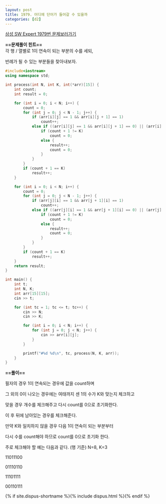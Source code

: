 ```yaml
---
layout: post
title: 1979. 어디에 단어가 들어갈 수 있을까
categories: [d2]
---
```


[삼성 SW Expert 1979번 문제보러가기](https://swexpertacademy.com/main/code/problem/problemDetail.do?contestProbId=AV5PuPq6AaQDFAUq&categoryId=AV5PuPq6AaQDFAUq&categoryType=CODE)

**==문제풀이 힌트==**<br>
각 행 / 열별로 1이 연속이 되는 부분의 수를 세되,<br>

반례가 될 수 있는 부분들을 찾아내보자.<br>

```cpp
#include<iostream>
using namespace std;

int process(int N, int K, int(*arr)[15]) {
	int count;
	int result = 0;

	for (int i = 0; i < N; i++) {
		count = 0;
		for (int j = 0; j < N - 1; j++) {
			if (arr[i][j] == 1 && arr[i][j + 1] == 1)
				count++;
			else if ((arr[i][j] == 1 && arr[i][j + 1] == 0) || (arr[i][j] == 0 && arr[i][j + 1] == 1)) {
				if (count + 1 != K)
					count = 0;
				else {
					result++;
					count = 0;
				}
			}
		}
		if (count + 1 == K)
			result++;
	}

	for (int i = 0; i < N; i++) {
		count = 0;
		for (int j = 0; j < N - 1; j++) {
			if (arr[j][i] == 1 && arr[j + 1][i] == 1)
				count++;
			else if ((arr[j][i] == 1 && arr[j + 1][i] == 0) || (arr[j][i] == 0 && arr[j + 1][i] == 1)) {
				if (count + 1 != K)
					count = 0;
				else {
					result++;
					count = 0;
				}
			}
		}
		if (count + 1 == K)
			result++;
	}
	return result;
}

int main() {
	int t;
	int N, K;
	int arr[15][15];
	cin >> t;

	for (int tc = 1; tc <= t; tc++) {
		cin >> N;
		cin >> K;

		for (int i = 0; i < N; i++) {
			for (int j = 0; j < N; j++) {
				cin >> arr[i][j];
			}
		}

		printf("#%d %d\n", tc, process(N, K, arr));
	}
}

```

**==풀이==**<br>

필자의 경우 1이 연속되는 경우에 값을 count하며<br>

그 외의 0이 나오는 경우에는 여태까지 센 1의 수가 K와 맞는지 체크하고<br>

맞을 경우 개수를 체크해주고 다시 count를 0으로 초기화한다.<br>

이 후 뒤에 남아있는 경우를 체크해준다.<br>

만약 K와 일치하지 않을 경우 다음 1이 연속이 되는 부분부터<br>

다시 수를 count해야 하므로 count를 0으로 초기화 한다.<br>

주로 체크해야 할 예는 다음과 같다. (행 기준)  N=8, K=3<br>

11011100

01110110

11101111

00110111

{% if site.dispus-shortname %}{% include dispus.html %}{% endif %}